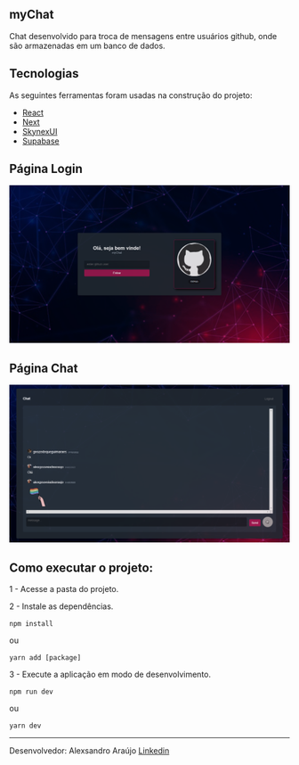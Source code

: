 ## myChat
Chat desenvolvido para troca de mensagens entre usuários github, onde são armazenadas em um banco de dados.

## Tecnologias
As seguintes ferramentas foram usadas na construção do projeto:

- [React](https://pt-br.reactjs.org)
- [Next](https://nextjs.org)
- [SkynexUI](https://skynexui.dev)
- [Supabase](https://supabase.com/)

## Página Login
<img src="./public/img/login-page.png" alt="Página Login">

## Página Chat
<img src="./public/img/chat-page.png" alt="Página Chat">

## Como executar o projeto:

1 - Acesse a pasta do projeto.

2 - Instale as dependências.

```
npm install 
```
ou
```
yarn add [package]
```

3 -  Execute a aplicação em modo de desenvolvimento.

```
npm run dev 
```

ou

``` 
yarn dev
```

---

Desenvolvedor: Alexsandro Araújo [Linkedin](hhttps://www.linkedin.com/in/alexsandro-ara%C3%BAjo-3a73961b9/?originalSubdomain=br)
